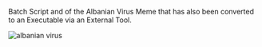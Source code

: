 
Batch Script and of the Albanian Virus Meme that has also been converted to an Executable via an External Tool.

 ![albanian virus](https://github.com/BQJGE4HD/Albanian-Virus/assets/170198147/82cc992a-73cd-47c1-a5bd-b54a96ae3d17)
